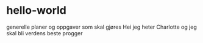 # hello-world
generelle planer og oppgaver som skal gjøres
Hei jeg heter Charlotte og jeg skal bli verdens beste progger
